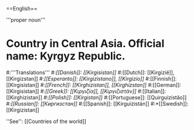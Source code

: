 ==English==

'''proper noun'''

# Country in Central Asia. Official name: Kyrgyz Republic.
#:'''Translations'''
#:*[[Danish]]: [[Kirgisistan]]
#:*[[Dutch]]: [[Kirgizië]], [[Kirgizstan]]
#:*[[Esperanto]]: [[Kirgizistano]], [[Kirgizio]]
#:*[[Finnish]]: [[Kirgisistan]]
#:*[[French]]: [[Kirghizistan]], [[Kirghizstan]]
#:*[[German]]: [[Kirgisistan]]
#:*[[Greek]]: [[Κιργιζία]], [[Κιργιζιστάν]]
#:*[[Italian]]: [[Kirghizistan]]
#:*[[Polish]]: [[Kirgistan]]
#:*[[Portuguese]]: [[Quirguizistão]]
#:*[[Russian]]: [[Киргизстан]]
#:*[[Spanish]]: [[Kirguizistán]]
#:*[[Swedish]]: [[Kirgizistan]]

''See'': [[Countries of the world]]